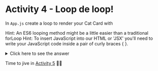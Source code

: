 # Activity 4 - Loop de loop!

In `App.js` create a loop to render your Cat Card with

Hint: An ES6 looping method might be a little easier than a traditional forLoop
Hint: To insert JavaScript into our HTML or 'JSX' you'll need to write your JavaScript code inside a pair of curly braces { }.

<details>
<summary>Click here to see the answer</summary>
<pre>

```
    {cats.map(cat => {
    return (
        <CatCard />
    )
    })}
```

Ok let's break it down. 🔨

- We first told React we were going to insert some JavaScript into our `App.js` return statement by writing a pair of curly bois (braces)

- We took our cat data and used the `.map()` method to loop through our cat objects

- For every cat object in our cat data array, we return a `<CatCard />`

- Neat 👍

Your App should look something like this:

![Cats! Cats everywhere!](../public/act-4-example.png)

P.s. don't forget to delete your original `<CatCard />` if you haven't already!

</pre>
</details>

Time to jive in [Activity 5](./activity-5.md) 💃🕺
